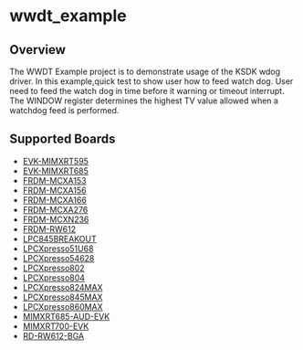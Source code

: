 # wwdt_example

## Overview
The WWDT Example project is to demonstrate usage of the KSDK wdog driver.
In this example,quick test to show user how to feed watch dog.
User need to feed the watch dog in time before it warning or timeout interrupt.
The WINDOW register determines the highest TV value allowed when a watchdog feed is
performed.

## Supported Boards
- [EVK-MIMXRT595](../../../_boards/evkmimxrt595/driver_examples/wwdt/example_board_readme.md)
- [EVK-MIMXRT685](../../../_boards/evkmimxrt685/driver_examples/wwdt/example_board_readme.md)
- [FRDM-MCXA153](../../../_boards/frdmmcxa153/driver_examples/wwdt/example_board_readme.md)
- [FRDM-MCXA156](../../../_boards/frdmmcxa156/driver_examples/wwdt/example_board_readme.md)
- [FRDM-MCXA166](../../../_boards/frdmmcxa166/driver_examples/wwdt/example_board_readme.md)
- [FRDM-MCXA276](../../../_boards/frdmmcxa276/driver_examples/wwdt/example_board_readme.md)
- [FRDM-MCXN236](../../../_boards/frdmmcxn236/driver_examples/wwdt/example_board_readme.md)
- [FRDM-RW612](../../../_boards/frdmrw612/driver_examples/wwdt/example_board_readme.md)
- [LPC845BREAKOUT](../../../_boards/lpc845breakout/driver_examples/wwdt/example_board_readme.md)
- [LPCXpresso51U68](../../../_boards/lpcxpresso51u68/driver_examples/wwdt/example_board_readme.md)
- [LPCXpresso54628](../../../_boards/lpcxpresso54628/driver_examples/wwdt/example_board_readme.md)
- [LPCXpresso802](../../../_boards/lpcxpresso802/driver_examples/wwdt/example_board_readme.md)
- [LPCXpresso804](../../../_boards/lpcxpresso804/driver_examples/wwdt/example_board_readme.md)
- [LPCXpresso824MAX](../../../_boards/lpcxpresso824max/driver_examples/wwdt/example_board_readme.md)
- [LPCXpresso845MAX](../../../_boards/lpcxpresso845max/driver_examples/wwdt/example_board_readme.md)
- [LPCXpresso860MAX](../../../_boards/lpcxpresso860max/driver_examples/wwdt/example_board_readme.md)
- [MIMXRT685-AUD-EVK](../../../_boards/mimxrt685audevk/driver_examples/wwdt/example_board_readme.md)
- [MIMXRT700-EVK](../../../_boards/mimxrt700evk/driver_examples/wwdt/example_board_readme.md)
- [RD-RW612-BGA](../../../_boards/rdrw612bga/driver_examples/wwdt/example_board_readme.md)

